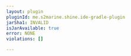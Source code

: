 ```yaml
---
layout: plugin
pluginId: me.s2marine.shine.ide-gradle-plugin
jarSha1: INVALID
isJarAvailable: true
error: NONE
violations: []

---
```

